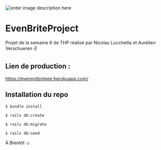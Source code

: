 ![enter image description here](https://media.giphy.com/media/26tPplGWjN0xLybiU/giphy.gif)

# EvenBriteProject

Projet de la semaine 6 de THP réalisé par Nicolas Lucchetta et Aurélien Verschueren :v:

## Lien de production : 

https://evennntbriteee.herokuapp.com/

## Installation du repo

`$ bundle install`

`$ rails db:create`

`$ rails db:migrate`

`$ rails db:seed`



À Bientôt :relaxed:
